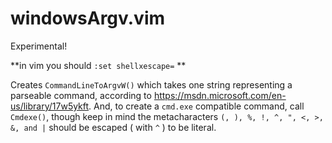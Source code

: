 # windowsArgv.vim

Experimental!

**in vim you should `:set shellxescape=` **

Creates `CommandLineToArgvW()` which takes one string representing a parseable command, according to https://msdn.microsoft.com/en-us/library/17w5ykft. And, to create a `cmd.exe` compatible command, call `Cmdexe()`, though keep in mind the metacharacters `(, ), %, !, ^, ", <, >, &, and |` should be escaped ( with `^` ) to be literal.
